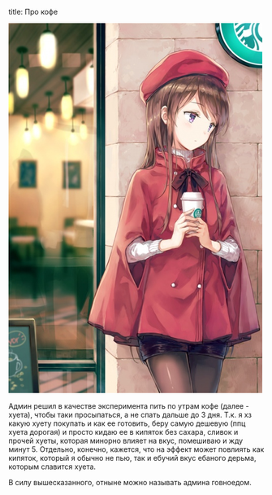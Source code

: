title: Про кофе

![](/blog/static/img/yxQdnW_RfXY.jpg)

Админ решил в качестве эксперимента пить по утрам кофе (далее - хуета), чтобы таки просыпаться, а не спать дальше до 3 дня. Т.к. я хз какую хуету покупать и как ее готовить, беру самую дешевую (ппц хуета дорогая) и просто кидаю ее в кипяток без сахара, сливок и прочей хуеты, которая минорно влияет на вкус, помешиваю и жду минут 5. Отдельно, конечно, кажется, что на эффект может повлиять как кипяток, который я обычно не пью, так и ебучий вкус ебаного дерьма, которым славится хуета.

В силу вышесказанного, отныне можно называть админа говноедом.
